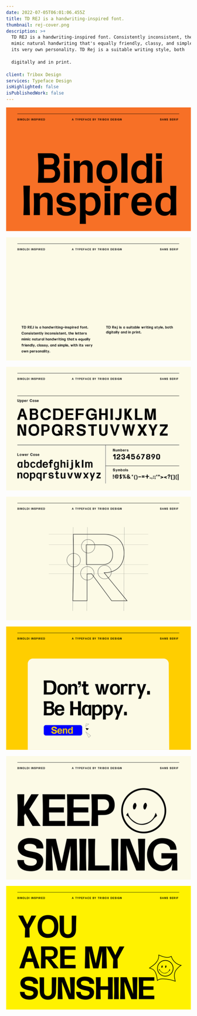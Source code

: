 ```yaml
---
date: 2022-07-05T06:01:06.455Z
title: TD REJ is a handwriting-inspired font.
thumbnail: rej-cover.png
description: >+
  TD REJ is a handwriting-inspired font. Consistently inconsistent, the letters
  mimic natural handwriting that's equally friendly, classy, and simple, with
  its very own personality. TD Rej is a suitable writing style, both 

  digitally and in print.

client: Tribox Design
services: Typeface Design
isHighlighted: false
isPublishedWork: false
---
```

![](artboard-2.png)

![](artboard-3.png)

![](td-rej-a-z.png)

![](artboard-5.png)

![](artboard-6.png)

![](artboard-7.png)

![](artboard-8.png)